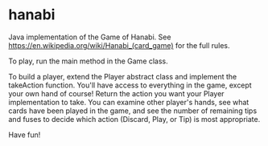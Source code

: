 # hanabi

Java implementation of the Game of Hanabi. See https://en.wikipedia.org/wiki/Hanabi_(card_game) for the full rules.

To play, run the main method in the Game class.

To build a player, extend the Player abstract class and implement the takeAction function. You'll have access to everything in the game, except your own hand of course! Return the action you want your Player implementation to take. You can examine other player's hands, see what cards have been played in the game, and see the number of remaining tips and fuses to decide which action (Discard, Play, or Tip) is most appropriate.

Have fun!
